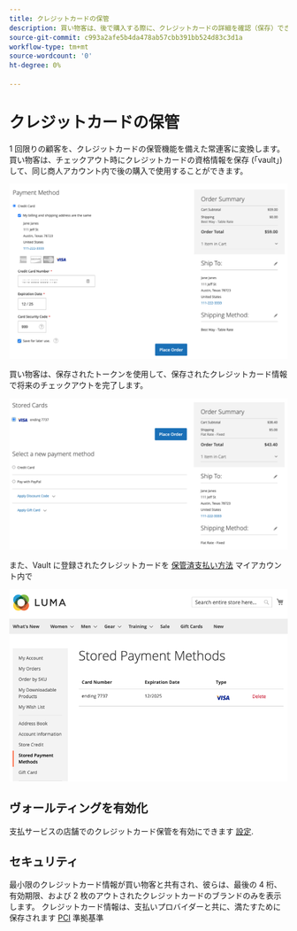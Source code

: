 ```yaml
---
title: クレジットカードの保管
description: 買い物客は、後で購入する際に、クレジットカードの詳細を確認（保存）できます。
source-git-commit: c993a2afe5b4da478ab57cbb391bb524d83c3d1a
workflow-type: tm+mt
source-wordcount: '0'
ht-degree: 0%

---
```


# クレジットカードの保管

1 回限りの顧客を、クレジットカードの保管機能を備えた常連客に変換します。 買い物客は、チェックアウト時にクレジットカードの資格情報を保存 (「vault」) して、同じ商人アカウント内で後の購入で使用することができます。

![後で使用するためのクレジットカードの保管](assets/save-card-for-later.png)

買い物客は、保存されたトークンを使用して、保存されたクレジットカード情報で将来のチェックアウトを完了します。

![保存された資格情報を今後の購入に使用](assets/use-stored-card.png)

また、Vault に登録されたクレジットカードを [保管済支払い方法](https://docs.magento.com/user-guide/customers/account-dashboard-stored-payment-methods.html) マイアカウント内で

![マイアカウントに保管された支払い方法](assets/stored-payment-methods.png)

## ヴォールティングを有効化

支払サービスの店舗でのクレジットカード保管を有効にできます [設定](settings.md#card-vaulting).

## セキュリティ

最小限のクレジットカード情報が買い物客と共有され、彼らは、最後の 4 桁、有効期限、および 2 枚のアウトされたクレジットカードのブランドのみを表示します。 クレジットカード情報は、支払いプロバイダーと共に、満たすために保存されます [PCI](security.md#PCI-compliance) 準拠基準
